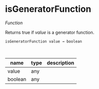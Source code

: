 # isGeneratorFunction

_Function_

Returns true if _value_ is a generator function.

<pre><code>isGeneratorFunction value &rarr; boolean</code></pre>
<br>

| name | type | description |
|------|------|-------------|
|value|any||
|boolean|any||


